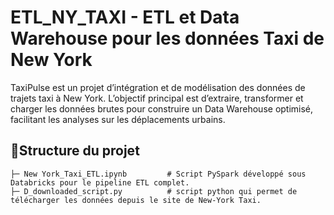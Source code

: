 # ETL_NY_TAXI - ETL et Data Warehouse pour les données Taxi de New York

TaxiPulse est un projet d’intégration et de modélisation des données de trajets taxi à New York. L’objectif principal est d’extraire, transformer et charger les données brutes pour construire un Data Warehouse optimisé, facilitant les analyses sur les déplacements urbains.



## 📂Structure du projet
```ETL_NY_TAXI/
├─ New York_Taxi_ETL.ipynb         # Script PySpark développé sous Databricks pour le pipeline ETL complet.
├─ D_downloaded_script.py          # script python qui permet de télécharger les données depuis le site de New-York Taxi.
